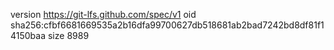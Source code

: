 version https://git-lfs.github.com/spec/v1
oid sha256:cfbf6681669535a2b16dfa99700627db518681ab2bad7242bd8df81f14150baa
size 8989
